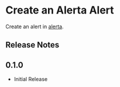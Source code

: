 # Create an Alerta Alert

Create an alert in [alerta](https://alerta.io/).

## Release Notes

## 0.1.0

* Initial Release
